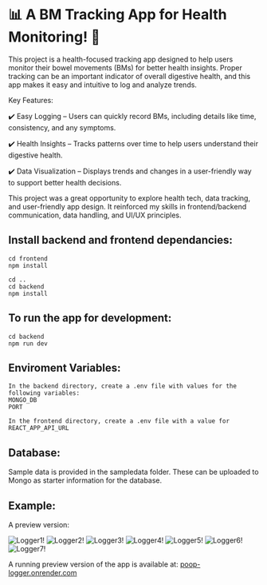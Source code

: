 # 📊 A BM Tracking App for Health Monitoring! 🚀

This project is a health-focused tracking app designed to help users monitor their bowel movements (BMs) for better health insights. Proper tracking can be an important indicator of overall digestive health, and this app makes it easy and intuitive to log and analyze trends.

Key Features:

✔️ Easy Logging – Users can quickly record BMs, including details like time, consistency, and any symptoms.

✔️ Health Insights – Tracks patterns over time to help users understand their digestive health.

✔️ Data Visualization – Displays trends and changes in a user-friendly way to support better health decisions.

This project was a great opportunity to explore health tech, data tracking, and user-friendly app design. It reinforced my skills in frontend/backend communication, data handling, and UI/UX principles.


## Install backend and frontend dependancies:

```
cd frontend
npm install
```

```
cd ..
cd backend
npm install
```


## To run the app for development:

```
cd backend
npm run dev
```

## Enviroment Variables:
```
In the backend directory, create a .env file with values for the following variables:
MONGO_DB
PORT

In the frontend directory, create a .env file with a value for 
REACT_APP_API_URL 
```

## Database:
Sample data is provided in the sampledata folder. These can be uploaded to Mongo as starter information for the database. 

## Example:

A preview version:

![Logger1!](./Logger_app/log_1.png)
![Logger2!](./Logger_app/log_2.png)
![Logger3!](./Logger_app/log_3.png)
![Logger4!](./Logger_app/log_4.png)
![Logger5!](./Logger_app/log_5.png)
![Logger6!](./Logger_app/log_6.png)
![Logger7!](./Logger_app/log_7.png)

A running preview version of the app is available at:
[poop-logger.onrender.com](https://poop-logger.onrender.com/)

